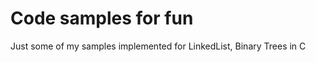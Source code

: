 Code samples for fun
==============

Just some of my samples implemented for LinkedList, Binary Trees in C 
